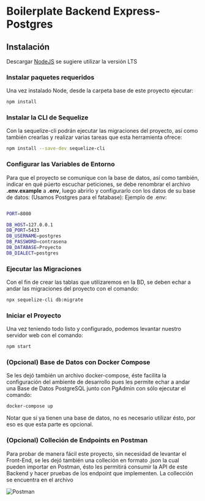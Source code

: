 # Boilerplate Backend Express-Postgres

## Instalación

Descargar [NodeJS](https://nodejs.org/es/) se sugiere utilizar la versión LTS

### Instalar paquetes requeridos

Una vez instalado Node, desde la carpeta base de este proyecto ejecutar:

```bash
npm install
```
### Instalar la CLI de Sequelize
Con la sequelize-cli podrán ejecutar las migraciones del proyecto, así como también crearlas y realizar varias tareas que esta herramienta ofrece:

```bash
npm install --save-dev sequelize-cli
```

### Configurar las Variables de Entorno

Para que el proyecto se comunique con la base de datos, así como también, indicar en qué púerto escuchar peticiones, se debe renombrar el archivo **.env.example** a **.env**, luego abrirlo y configurarlo con los datos de su base de datos:
(Usamos Postgres para el fatabase):
Ejemplo de .env:
```bash

PORT=8080

DB_HOST=127.0.0.1
DB_PORT=5433
DB_USERNAME=postgres
DB_PASSWORD=contrasena
DB_DATABASE=Proyecto
DB_DIALECT=postgres
```

### Ejecutar las Migraciones

Con el fin de crear las tablas que utilizaremos en la BD, se deben echar a andar las migraciones del proyecto con el comando:

```bash
npx sequelize-cli db:migrate
```

### Iniciar el Proyecto

Una vez teniendo todo listo y configurado, podemos levantar nuestro servidor web con el comando:

```bash
npm start
```

### (Opcional) Base de Datos con Docker Compose

Se les dejó también un archivo docker-compose, éste facilita la configuración del ambiente de desarrollo pues les permite echar a andar una Base de Datos PostgreSQL junto con PgAdmin con sólo ejecutar el comando:

```bash
docker-compose up
```

Notar que si ya tienen una base de datos, no es necesario utilizar ésto, por eso es que esta parte es opcional.

### (Opcional) Colleción de Endpoints en Postman

Para probar de manera fácil este proyecto, sin necesidad de levantar el Front-End, se les dejó también una colleción en formato .json la cual pueden importar en Postman, ésto les permitirá consumir la API de este Backend y hacer pruebas de los endpoint que implementen. La collección se encuentra en el archivo 

![Postman](https://puu.sh/HFbcz/999b5ae291.png)


